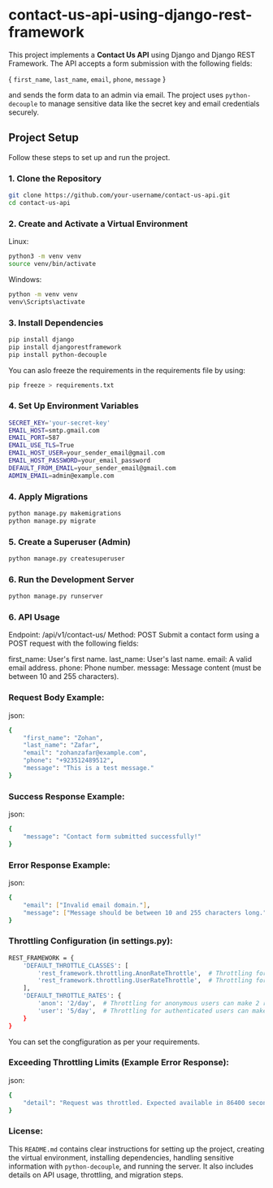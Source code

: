 ﻿# contact-us-api-using-django-rest-framework

This project implements a **Contact Us API** using Django and Django REST Framework. The API accepts a form submission with the following fields: 

{ 
    `first_name`, 
    `last_name`, 
    `email`, 
    `phone`,
    `message`
} 

and sends the form data to an admin via email. The project uses `python-decouple` to manage sensitive data like the secret key and email credentials securely.

## Project Setup

Follow these steps to set up and run the project.

### 1. Clone the Repository

```bash
git clone https://github.com/your-username/contact-us-api.git
cd contact-us-api
```

### 2. Create and Activate a Virtual Environment

Linux:
```bash
python3 -m venv venv
source venv/bin/activate
```

Windows:
```bash
python -m venv venv
venv\Scripts\activate
```

### 3. Install Dependencies

```bash
pip install django
pip install djangorestframework
pip install python-decouple
```

You can aslo freeze the requirements in the requirements file by using:

```bash
pip freeze > requirements.txt
```

### 4. Set Up Environment Variables

```bash
SECRET_KEY='your-secret-key'
EMAIL_HOST=smtp.gmail.com
EMAIL_PORT=587
EMAIL_USE_TLS=True
EMAIL_HOST_USER=your_sender_email@gmail.com
EMAIL_HOST_PASSWORD=your_email_password
DEFAULT_FROM_EMAIL=your_sender_email@gmail.com
ADMIN_EMAIL=admin@example.com
```

### 4. Apply Migrations

```bash
python manage.py makemigrations
python manage.py migrate
```

### 5. Create a Superuser (Admin)

```bash
python manage.py createsuperuser
```

### 6. Run the Development Server

```bash  
python manage.py runserver
```

### 6. API Usage

Endpoint: /api/v1/contact-us/
Method: POST
Submit a contact form using a POST request with the following fields:

first_name: User's first name.
last_name: User's last name.
email: A valid email address.
phone: Phone number.
message: Message content (must be between 10 and 255 characters).

### Request Body Example:

json:

```bash
{
    "first_name": "Zohan",
    "last_name": "Zafar",
    "email": "zohanzafar@example.com",
    "phone": "+923512489512",
    "message": "This is a test message."
}
```

### Success Response Example:

json:

```bash
{
    "message": "Contact form submitted successfully!"
}
```

### Error Response Example:


json:
```bash
{
    "email": ["Invalid email domain."],
    "message": ["Message should be between 10 and 255 characters long."]
}
```

### Throttling Configuration (in settings.py):

```bash
REST_FRAMEWORK = {
    'DEFAULT_THROTTLE_CLASSES': [
        'rest_framework.throttling.AnonRateThrottle',  # Throttling for anonymous users
        'rest_framework.throttling.UserRateThrottle',  # Throttling for authenticated users
    ],
    'DEFAULT_THROTTLE_RATES': {
        'anon': '2/day',  # Throttling for anonymous users can make 2 requests per day
        'user': '5/day',  # Throttling for authenticated users can make 5 requests per day
    }
}
```

You can set the congfiguration as per your requirements.

### Exceeding Throttling Limits (Example Error Response):

json:

```bash
{
    "detail": "Request was throttled. Expected available in 86400 seconds."
}
```

### License:
This `README.md` contains clear instructions for setting up the project, creating the virtual environment, installing dependencies, handling sensitive information with `python-decouple`, and running the server. It also includes details on API usage, throttling, and migration steps.

